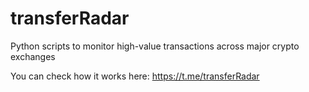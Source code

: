 # transferRadar
Python scripts to monitor high-value transactions across major crypto exchanges 

You can check how it works here: https://t.me/transferRadar

